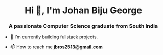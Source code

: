 <h1 align="center">Hi 👋, I'm Johan Biju George</h1>
<h3 align="center">A passionate Computer Science graduate from South India</h3>

- 🌱 I’m currently building fullstack projects.

- 📫 How to reach me **jbros2513@gmail.com**
